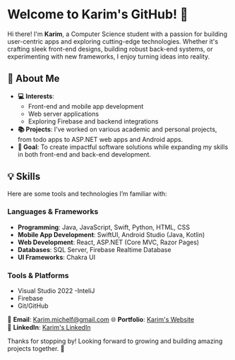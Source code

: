 # Welcome to Karim's GitHub! 👋

Hi there! I'm **Karim**, a Computer Science student with a passion for building user-centric apps and exploring cutting-edge technologies. Whether it's crafting sleek front-end designs, building robust back-end systems, or experimenting with new frameworks, I enjoy turning ideas into reality.

## 🌟 About Me  
- **💻 Interests**:  
  - Front-end and mobile app development  
  - Web server applications    
  - Exploring Firebase and backend integrations  
- **📚 Projects**: I’ve worked on various academic and personal projects, from todo apps to ASP.NET web apps and Android apps.  
- **🎯 Goal**: To create impactful software solutions while expanding my skills in both front-end and back-end development.  

## 💡 Skills  
Here are some tools and technologies I’m familiar with:  

### **Languages & Frameworks**  
- **Programming**: Java, JavaScript, Swift, Python, HTML, CSS  
- **Mobile App Development**: SwiftUI, Android Studio (Java, Kotlin)  
- **Web Development**: React, ASP.NET (Core MVC, Razor Pages)  
- **Databases**: SQL Server, Firebase Realtime Database  
- **UI Frameworks**: Chakra UI  

### **Tools & Platforms**  
- Visual Studio 2022
-InteliJ
- Firebase  
- Git/GitHub

  
📧 **Email**: Karim.michelf@gmail.com
🌐 **Portfolio**: [Karim's Website](https://karimfarag.ca/)  
💼 **LinkedIn**: [Karim's LinkedIn](https://www.linkedin.com/in/karim-michel-farag/)  

Thanks for stopping by! Looking forward to growing and building amazing projects together. 🚀  

